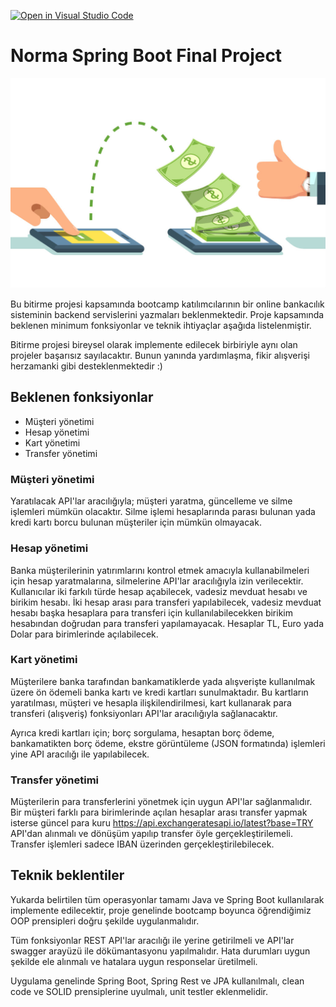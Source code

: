 [![Open in Visual Studio Code](https://classroom.github.com/assets/open-in-vscode-c66648af7eb3fe8bc4f294546bfd86ef473780cde1dea487d3c4ff354943c9ae.svg)](https://classroom.github.com/online_ide?assignment_repo_id=7851596&assignment_repo_type=AssignmentRepo)
# Norma Spring Boot Final Project

![money transfer](money_transfer.jpg)

Bu bitirme projesi kapsamında bootcamp katılımcılarının bir online bankacılık sisteminin backend servislerini yazmaları 
beklenmektedir. Proje kapsamında beklenen minimum fonksiyonlar ve teknik ihtiyaçlar aşağıda listelenmiştir.

Bitirme projesi bireysel olarak implemente edilecek birbiriyle aynı olan projeler başarısız sayılacaktır. Bunun yanında
yardımlaşma, fikir alışverişi herzamanki gibi desteklenmektedir :) 

## Beklenen fonksiyonlar
* Müşteri yönetimi
* Hesap yönetimi
* Kart yönetimi
* Transfer yönetimi

### Müşteri yönetimi
Yaratılacak API'lar aracılığıyla; müşteri yaratma, güncelleme ve silme işlemleri mümkün olacaktır. Silme işlemi hesaplarında
parası bulunan yada kredi kartı borcu bulunan müşteriler için mümkün olmayacak.

### Hesap yönetimi
Banka müşterilerinin yatırımlarını kontrol etmek amacıyla kullanabilmeleri için hesap yaratmalarına, silmelerine API'lar
aracılığıyla izin verilecektir. Kullanıcılar iki farkılı türde hesap açabilecek, vadesiz mevduat hesabı ve birikim hesabı.
İki hesap arası para transferi yapılabilecek, vadesiz mevduat hesabı başka hesaplara para transferi için kullanılabilecekken
birikim hesabından doğrudan para transferi yapılamayacak. Hesaplar TL, Euro yada Dolar para birimlerinde açılabilecek.

### Kart yönetimi
Müşterilere banka tarafından bankamatiklerde yada alışverişte kullanılmak üzere ön ödemeli banka kartı ve kredi kartları
sunulmaktadır. Bu kartların yaratılması, müşteri ve hesapla ilişkilendirilmesi, kart kullanarak para transferi (alışveriş) 
fonksiyonları API'lar aracılığıyla sağlanacaktır.

Ayrıca kredi kartları için; borç sorgulama, hesaptan borç ödeme, bankamatikten borç ödeme, ekstre görüntüleme (JSON formatında) 
işlemleri yine API aracılığı ile yapılabilecek.

### Transfer yönetimi
Müşterilerin para transferlerini yönetmek için uygun API'lar sağlanmalıdır. Bir müşteri farklı para birimlerinde açılan 
hesaplar arası transfer yapmak isterse güncel para kuru https://api.exchangeratesapi.io/latest?base=TRY API'dan 
alınmalı ve dönüşüm yapılıp transfer öyle gerçekleştirilemeli. Transfer işlemleri sadece IBAN üzerinden gerçekleştirilebilecek.

## Teknik beklentiler
Yukarda belirtilen tüm operasyonlar tamamı Java ve Spring Boot  kullanılarak implemente edilecektir, proje genelinde
bootcamp boyunca öğrendiğimiz OOP prensipleri doğru şekilde uygulanmalıdır. 

Tüm fonksiyonlar REST API'lar aracılığı ile yerine getirilmeli ve API'lar swagger arayüzü ile dökümantasyonu yapılmalıdır.
Hata durumları uygun şekilde ele alınmalı ve hatalara uygun responselar üretilmeli.

Uygulama genelinde Spring Boot, Spring Rest ve JPA kullanılmalı, clean code ve SOLID prensiplerine uyulmalı, unit testler 
eklenmelidir.
